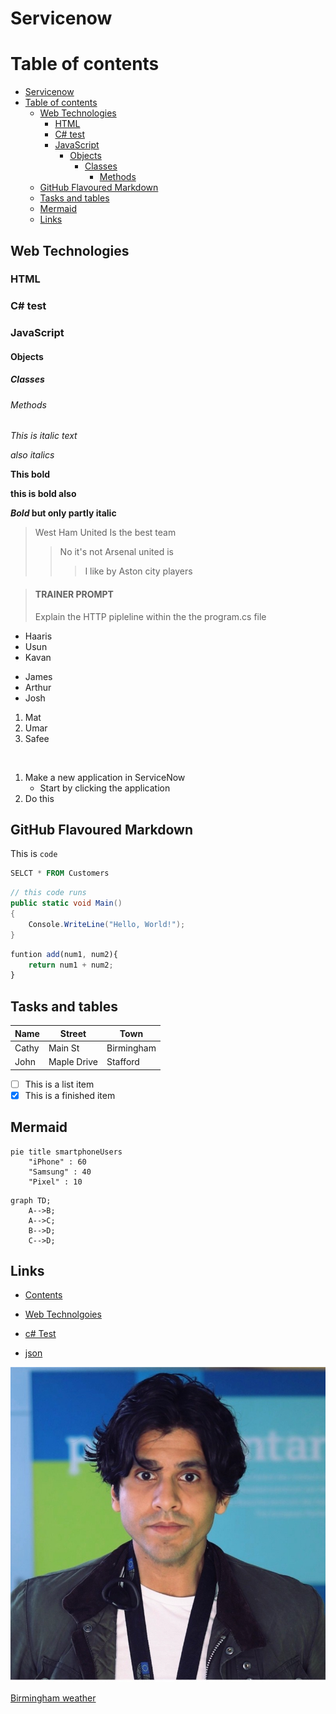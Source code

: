 # Servicenow

# Table of contents

- [Servicenow](#servicenow)
- [Table of contents](#table-of-contents)
  - [Web Technologies](#web-technologies)
    - [HTML](#html)
    - [C# test](#c-test)
    - [JavaScript](#javascript)
      - [Objects](#objects)
        - [Classes](#classes)
          - [Methods](#methods)
  - [GitHub Flavoured Markdown](#github-flavoured-markdown)
  - [Tasks and tables](#tasks-and-tables)
  - [Mermaid](#mermaid)
  - [Links](#links)

## Web Technologies

### HTML

### C# test

### JavaScript

#### Objects

##### Classes

###### Methods

*This is italic text*

_also italics_

**This bold**

__this is bold also__

***Bold* but only partly italic**

> West Ham United Is the best team 
> > No it's not Arsenal united is
> > > I like by Aston city players


> #### TRAINER PROMPT
>
> Explain the HTTP pipleline within the the program.cs file

* Haaris
* Usun
* Kavan


- James
- Arthur
- Josh


1. Mat
2. Umar
3. Safee


<br>

1. Make a new application in ServiceNow
   - Start by clicking the application 
2. Do this


## GitHub Flavoured Markdown

This is `code`

```sql
SELCT * FROM Customers
```

```c#
// this code runs
public static void Main()
{
    Console.WriteLine("Hello, World!");
}
```

```javascript
funtion add(num1, num2){
    return num1 + num2;
}
```

## Tasks and tables


Name    |   Street   |  Town
--------|------------|----------
Cathy   | Main St    | Birmingham
John    | Maple Drive  | Stafford


- [ ] This is a list item
- [x] This is a finished item

## Mermaid

```mermaid
pie title smartphoneUsers
    "iPhone" : 60
    "Samsung" : 40
    "Pixel" : 10
```

```mermaid
graph TD;
    A-->B;
    A-->C;
    B-->D;
    C-->D;
```

## Links

- [Contents](#servicenow)

- [Web Technolgoies](#web-technologies)

- [c# Test](#c--test)

- [json](./intro.json)

![pic](./Assets/profile-pic.jpg)

[Birmingham weather](https://www.bbc.co.uk/weather/2655603)

